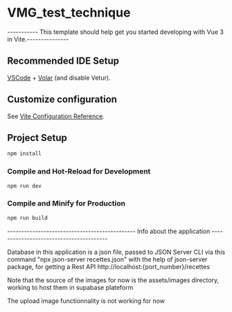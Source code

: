 # VMG_test_technique

----------- This template should help get you started developing with Vue 3 in Vite.---------------

## Recommended IDE Setup

[VSCode](https://code.visualstudio.com/) + [Volar](https://marketplace.visualstudio.com/items?itemName=Vue.volar) (and disable Vetur).

## Customize configuration

See [Vite Configuration Reference](https://vitejs.dev/config/).

## Project Setup

```sh
npm install
```

### Compile and Hot-Reload for Development

```sh
npm run dev
```

### Compile and Minify for Production

```sh
npm run build
```
---------------------------------------------- Info about the application ----------------------------------------

  Database in this application is a json file, passed to JSON Server CLI via this command "npx json-server recettes.json" with the
help of json-server package, for getting a Rest API http://localhost:{port_number}/recettes

 Note that the source of the images for now is the assets/images directory, working to host them in supabase plateform

 The upload image functionnality is not working for now



